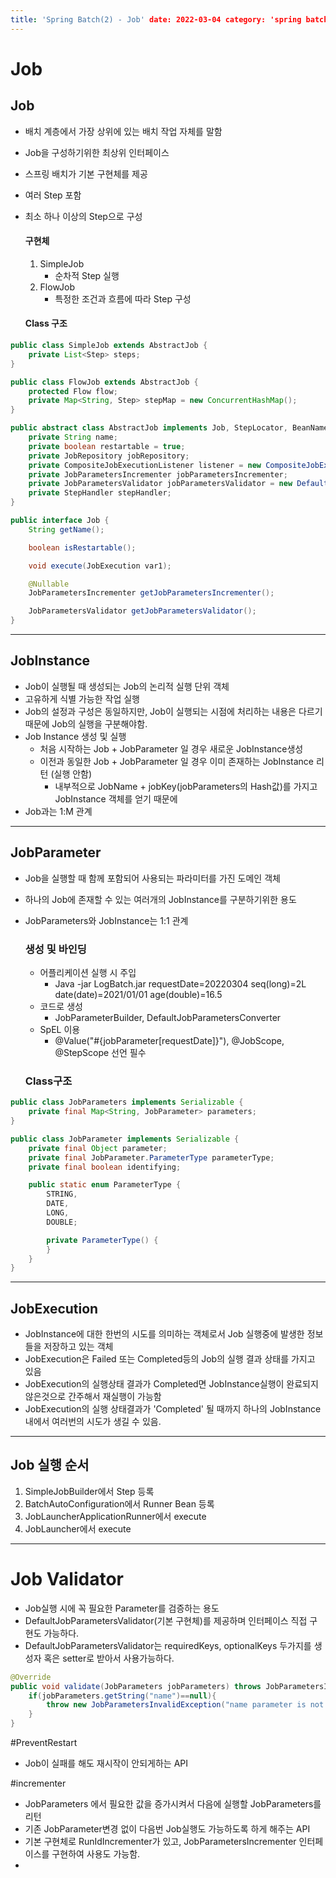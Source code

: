 ```yaml
---
title: 'Spring Batch(2) - Job' date: 2022-03-04 category: 'spring batch' draft: false
---
```


# Job

## Job

- 배치 계층에서 가장 상위에 있는 배치 작업 자체를 말함
- Job을 구성하기위한 최상위 인터페이스
- 스프링 배치가 기본 구현체를 제공
- 여러 Step 포함
- 최소 하나 이상의 Step으로 구성
  #### 구현체
    1. SimpleJob
        - 순차적 Step 실행
    2. FlowJob
        - 특정한 조건과 흐름에 따라 Step 구성

  #### Class 구조

```java
public class SimpleJob extends AbstractJob {
    private List<Step> steps;
}

public class FlowJob extends AbstractJob {
    protected Flow flow;
    private Map<String, Step> stepMap = new ConcurrentHashMap();
}

public abstract class AbstractJob implements Job, StepLocator, BeanNameAware, InitializingBean {
    private String name;
    private boolean restartable = true;
    private JobRepository jobRepository;
    private CompositeJobExecutionListener listener = new CompositeJobExecutionListener();
    private JobParametersIncrementer jobParametersIncrementer;
    private JobParametersValidator jobParametersValidator = new DefaultJobParametersValidator();
    private StepHandler stepHandler;
}

public interface Job {
    String getName();

    boolean isRestartable();

    void execute(JobExecution var1);

    @Nullable
    JobParametersIncrementer getJobParametersIncrementer();

    JobParametersValidator getJobParametersValidator();
}
```

---

## JobInstance

- Job이 실행될 때 생성되는 Job의 논리적 실행 단위 객체
- 고유하게 식별 가능한 작업 실행
- Job의 설정과 구성은 동일하지만, Job이 실행되는 시점에 처리하는 내용은 다르기 때문에 Job의 실행을 구분해야함.
- Job Instance 생성 및 실행
    - 처음 시작하는 Job + JobParameter 일 경우 새로운 JobInstance생성
    - 이전과 동일한 Job + JobParameter 일 경우 이미 존재하는 JobInstance 리턴 (실행 안함)
        - 내부적으로 JobName + jobKey(jobParameters의 Hash값)를 가지고 JobInstance 객체를 얻기 때문에
- Job과는 1:M 관계

---

## JobParameter

- Job을 실행할 때 함께 포함되어 사용되는 파라미터를 가진 도메인 객체
- 하나의 Job에 존재할 수 있는 여러개의 JobInstance를 구분하기위한 용도
- JobParameters와 JobInstance는 1:1 관계

  ### 생성 및 바인딩
    - 어플리케이션 실행 시 주입
        - Java -jar LogBatch.jar requestDate=20220304 seq(long)=2L date(date)=2021/01/01 age(double)=16.5
    - 코드로 생성
        - JobParameterBuilder, DefaultJobParametersConverter
    - SpEL 이용
        - @Value("#{jobParameter[requestDate]}"), @JobScope, @StepScope 선언 필수

  ### Class구조

```java
public class JobParameters implements Serializable {
    private final Map<String, JobParameter> parameters;
}

public class JobParameter implements Serializable {
    private final Object parameter;
    private final JobParameter.ParameterType parameterType;
    private final boolean identifying;

    public static enum ParameterType {
        STRING,
        DATE,
        LONG,
        DOUBLE;

        private ParameterType() {
        }
    }
}

```

---

## JobExecution

- JobInstance에 대한 한번의 시도를 의미하는 객체로서 Job 실행중에 발생한 정보들을 저장하고 있는 객체
- JobExecution은 Failed 또는 Completed등의 Job의 실행 결과 상태를 가지고 있음
- JobExecution의 실행상태 결과가 Completed면 JobInstance실행이 완료되지 않은것으로 간주해서 재실행이 가능함
- JobExecution의 실행 상태결과가 'Completed' 될 때까지 하나의 JobInstance 내에서 여러번의 시도가 생길 수 있음.

---

## Job 실행 순서

1. SimpleJobBuilder에서 Step 등록
2. BatchAutoConfiguration에서 Runner Bean 등록
3. JobLauncherApplicationRunner에서 execute
4. JobLauncher에서 execute

---

# Job Validator

- Job실행 시에 꼭 필요한 Parameter를 검증하는 용도
- DefaultJobParametersValidator(기본 구현체)를 제공하며 인터페이스 직접 구현도 가능하다.
- DefaultJobParametersValidator는 requiredKeys, optionalKeys 두가지를 생성자 혹은 setter로 받아서 사용가능하다.

```java
@Override
public void validate(JobParameters jobParameters) throws JobParametersInvalidException{
    if(jobParameters.getString("name")==null){
        throw new JobParametersInvalidException("name parameter is not found.");
    }
}
```

#PreventRestart
- Job이 실패를 해도 재시작이 안되게하는 API

#incrementer
- JobParameters 에서 필요한 값을 증가시켜서 다음에 실행할 JobParameters를 리턴
- 기존 JobParameter변경 없이 다음번 Job실행도 가능하도록 하게 해주는 API
- 기본 구현체로 RunIdIncrementer가 있고, JobParametersIncrementer 인터페이스를 구현하여 사용도 가능함.
- 
